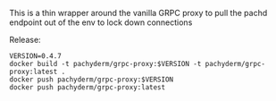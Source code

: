 This is a thin wrapper around the vanilla GRPC proxy to pull the pachd endpoint out of the env to lock down connections

Release:

```
VERSION=0.4.7
docker build -t pachyderm/grpc-proxy:$VERSION -t pachyderm/grpc-proxy:latest .
docker push pachyderm/grpc-proxy:$VERSION
docker push pachyderm/grpc-proxy:latest
```


